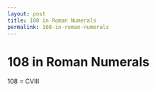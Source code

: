 ```yaml
---
layout: post
title: 108 in Roman Numerals
permalink: 108-in-roman-numerals
---
```


# 108 in Roman Numerals

108 = CVIII
